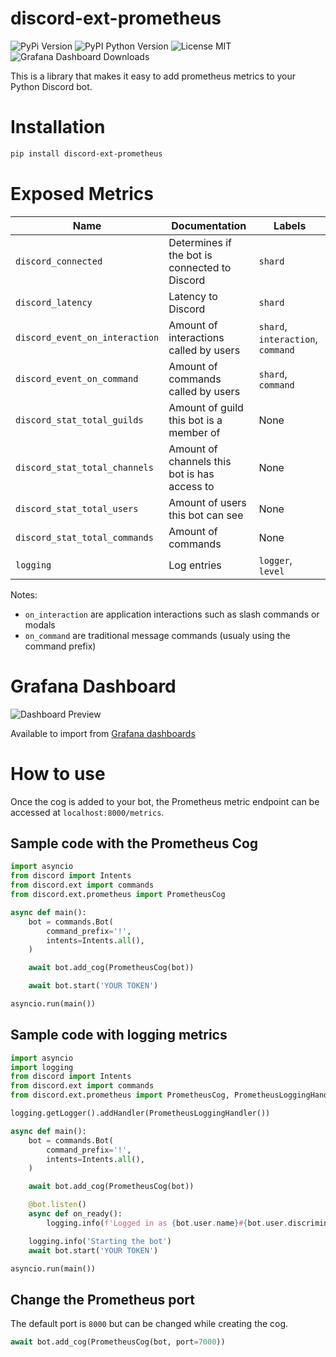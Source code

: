 
# discord-ext-prometheus
![PyPi Version](https://img.shields.io/pypi/v/discord-ext-prometheus.svg)
![PyPI Python Version](https://img.shields.io/pypi/pyversions/discord-ext-prometheus.svg?logo=python&logoColor=gold)
![License MIT](https://img.shields.io/pypi/l/discord-ext-prometheus)
![Grafana Dashboard Downloads](https://img.shields.io/badge/dynamic/json?url=https%3A%2F%2Fgrafana.com%2Fapi%2Fdashboards%2F17670&query=%24.downloads&logo=Grafana&label=downloads&color=orange)

This is a library that makes it easy to add prometheus metrics to your Python Discord bot.

# Installation

```bash
pip install discord-ext-prometheus
```

# Exposed Metrics

| Name                           | Documentation                                 | Labels                            |
|--------------------------------|-----------------------------------------------|-----------------------------------|
| `discord_connected`            | Determines if the bot is connected to Discord | `shard`                           |
| `discord_latency`              | Latency to Discord                            | `shard`                           |
| `discord_event_on_interaction` | Amount of interactions called by users        | `shard`, `interaction`, `command` |
| `discord_event_on_command`     | Amount of commands called by users            | `shard`, `command`                |
| `discord_stat_total_guilds`    | Amount of guild this bot is a member of       | None                              |
| `discord_stat_total_channels`  | Amount of channels this bot is has access to  | None                              |
| `discord_stat_total_users`     | Amount of users this bot can see              | None                              |
| `discord_stat_total_commands`  | Amount of commands                            | None                              |
| `logging`                      | Log entries                                   | `logger`, `level`                 |

Notes:
- `on_interaction` are application interactions such as slash commands or modals
- `on_command` are traditional message commands (usualy using the command prefix)

# Grafana Dashboard

![Dashboard Preview](https://grafana.com/api/dashboards/17670/images/13525/image)

Available to import from [Grafana dashboards](https://grafana.com/grafana/dashboards/17670-discord-bot/)

# How to use

Once the cog is added to your bot, the Prometheus metric endpoint can be accessed
at `localhost:8000/metrics`.

## Sample code with the Prometheus Cog

```python
import asyncio
from discord import Intents
from discord.ext import commands
from discord.ext.prometheus import PrometheusCog

async def main():
	bot = commands.Bot(
		command_prefix='!',
		intents=Intents.all(),
	)

	await bot.add_cog(PrometheusCog(bot))

	await bot.start('YOUR TOKEN')

asyncio.run(main())
```

## Sample code with logging metrics

```python
import asyncio
import logging
from discord import Intents
from discord.ext import commands
from discord.ext.prometheus import PrometheusCog, PrometheusLoggingHandler

logging.getLogger().addHandler(PrometheusLoggingHandler())

async def main():
	bot = commands.Bot(
		command_prefix='!',
		intents=Intents.all(),
	)

	await bot.add_cog(PrometheusCog(bot))

	@bot.listen()
	async def on_ready():
		logging.info(f'Logged in as {bot.user.name}#{bot.user.discriminator}')

	logging.info('Starting the bot')
	await bot.start('YOUR TOKEN')

asyncio.run(main())
```

## Change the Prometheus port

The default port is `8000` but can be changed while creating the cog.

```python
await bot.add_cog(PrometheusCog(bot, port=7000))
```
